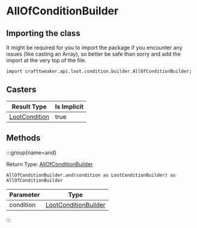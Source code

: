 # AllOfConditionBuilder

## Importing the class

It might be required for you to import the package if you encounter any issues (like casting an Array), so better be safe than sorry and add the import at the very top of the file.
```zenscript
import crafttweaker.api.loot.condition.builder.AllOfConditionBuilder;
```


## Casters

|                        Result Type                         | Is Implicit |
|------------------------------------------------------------|-------------|
| [LootCondition](/vanilla/api/loot/condition/LootCondition) | true        |

## Methods

:::group{name=and}

Return Type: [AllOfConditionBuilder](/vanilla/api/loot/condition/builder/AllOfConditionBuilder)

```zenscript
AllOfConditionBuilder.and(condition as LootConditionBuilder) as AllOfConditionBuilder
```

| Parameter |                                       Type                                       |
|-----------|----------------------------------------------------------------------------------|
| condition | [LootConditionBuilder](/vanilla/api/loot/condition/builder/LootConditionBuilder) |


:::


